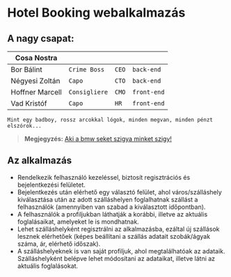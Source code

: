 # Hotel Booking webalkalmazás


## A nagy csapat:


|      Cosa Nostra |         || |
|----------------|-|-|-|
| Bor Bálint |`Crime Boss`|`CEO`|`back-end`            |
|Négyesi Zoltán|`Capo`|`CTO`|`back-end`            |
|Hoffner Marcell|`Consigliere`|`CMO`|`front-end`|
|Vad Kristóf|`Capo`|`HR`|`front-end`|

```
Mint egy badboy, rossz arcokkal lógok, minden megvan, minden pénzt elszórok...
```
   
  > **Megjegyzés:**   [Aki a bmw seket szigya minket szigy!](https://www.youtube.com/watch?v=U-tf1qKtt0Y)
## Az alkalmazás
- Rendelkezik felhasználó kezeléssel, biztosít regisztrációs és bejelentkezési felületet.
- Bejelentkezés után elérhető egy választó felület, ahol város/szálláshely kiválasztása után az adott szálláshelyen foglalhatnak szállást a felhasználók (amennyiben van szabad a kiválasztott időpontban).
- A felhasználók a profiljukban láthatják a korábbi, illetve az aktuális foglalásaikat, amelyeket le is mondhatnak.
- Lehet szálláshelyként regisztrálni az alkalmazásba, ezáltal új szállások lesznek elérhetőek (képes beállítani a szállás adatait szobák/ágyak száma, ár, elérhető időszak).
- A szálláshelyeknek is van saját profiljuk, ahol megtalálhatóak az adataik. Szálláshelyként belépve lehet módosítani az adataikat, illetve látni az aktuális foglalásokat.





